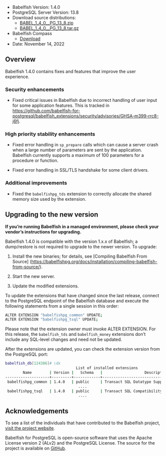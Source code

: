 - Babelfish Version: 1.4.0
- PostgreSQL Server Version: 13.8
- Download source distributions:
  - [BABEL_1_4_0__PG_13_8.zip](https://github.com/babelfish-for-postgresql/babelfish-for-postgresql/releases/download/BABEL_1_4_0__PG_13_8/BABEL_1_4_0__PG_13_8.zip)
  - [BABEL_1_4_0__PG_13_8.tar.gz](https://github.com/babelfish-for-postgresql/babelfish-for-postgresql/releases/download/BABEL_1_4_0__PG_13_8/BABEL_1_4_0__PG_13_8.tar.gz)
- Babelfish Compass
  - [Download](https://github.com/babelfish-for-postgresql/babelfish_compass/releases)
- Date: November 14, 2022

## Overview

Babelfish 1.4.0 contains fixes and features that improve the user experience.

### Security enhancements

- Fixed critical issues in Babelfish due to incorrect handling of user input for some application features. This is tracked in https://github.com/babelfish-for-postgresql/babelfish_extensions/security/advisories/GHSA-m399-rrc8-j6fj.

### High priority stability enhancements

- Fixed error handling in `sp_prepare` calls which can cause a server crash when a large number of parameters are sent by the application. Babelfish currently supports a maximum of 100 parameters for a procedure or function.

- Fixed error handling in SSL/TLS handshake for some client drivers.

### Additional improvements

- Fixed the `babelfishpg_tds` extension to correctly allocate the shared memory size used by the extension.


## Upgrading to the new version

**If you’re running Babelfish in a managed environment, please check your vendor’s instructions for upgrading.**

Babelfish 1.4.0 is compatible with the version 1.x.x of Babelfish; a dump/restore is not required to upgrade to the newer version. To upgrade:

1. Install the new binaries; for details, see [Compiling Babelfish From Source] (https://babelfishpg.org/docs/installation/compiling-babelfish-from-source/).

2. Start the new server.

3. Update the modified extensions. 

To update the extensions that have changed since the last release, connect to the PostgreSQL endpoint of the Babelfish database and execute the following statements from a single session in this order:

```bash
ALTER EXTENSION "babelfishpg_common" UPDATE;
ALTER EXTENSION "babelfishpg_tsql" UPDATE;
```

Please note that the extension owner must invoke ALTER EXTENSION. For this release, the `babelfish_tds` and `babelfish_money` extensions don’t include any SQL-level changes and need not be updated.

After the extensions are updated, you can check the extension version from the PostgreSQL port:

```bash
babelfish_db[124386]# \dx
                                List of installed extensions
        Name        | Version |   Schema   |                   Description
--------------------+---------+------------+-------------------------------------------------
 babelfishpg_common | 1.4.0   | public     | Transact SQL Datatype Support
                                 ....
 babelfishpg_tsql   | 1.4.0   | public     | Transact SQL Compatibility
                                 ....
```


## Acknowledgements

To see a list of the individuals that have contributed to the Babelfish project, [visit the project website](https://babelfishpg.org/contributors/).

Babelfish for PostgreSQL is open-source software that uses the Apache License version 2 (ALv2) and the PostgreSQL License. The source for the project is available on [GitHub](https://github.com/babelfish-for-postgresql). 

